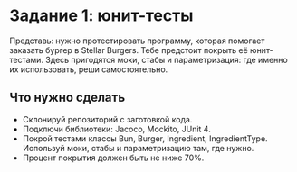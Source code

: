 # Задание 1: юнит-тесты
Представь: нужно протестировать программу, которая помогает заказать бургер в Stellar Burgers. Тебе предстоит покрыть её юнит-тестами.
Здесь пригодятся моки, стабы и параметризация: где именно их использовать, реши самостоятельно.

## Что нужно сделать
   * Склонируй репозиторий с заготовкой кода.
   * Подключи библиотеки: Jacoco, Mockito, JUnit 4.
   * Покрой тестами классы Bun, Burger, Ingredient, IngredientType. Используй моки, стабы и параметризацию там, где нужно.
   * Процент покрытия должен быть не ниже 70%.
